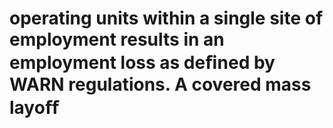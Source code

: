 # operating units within a single site of employment results in an employment loss as deﬁned by WARN regulations. A covered mass layoﬀ